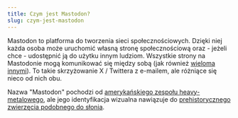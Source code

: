 ```yaml
---
title: Czym jest Mastodon?
slug: czym-jest-mastodon
---
```


Mastodon to platforma do tworzenia sieci społecznościowych. Dzięki niej każda osoba może uruchomić własną stronę społecznościową oraz - jeżeli chce - udostępnić ją do użytku innym ludziom. Wszystkie strony na Mastodonie mogą komunikować się między sobą (jak również [wieloma innymi](https://pl.wikipedia.org/wiki/Fediwersum)). To takie skrzyżowanie X / Twittera z e-mailem, ale różniące się nieco od nich obu.

Nazwa "Mastodon" pochodzi od [amerykańskiego zespołu heavy-metalowego](https://pl.wikipedia.org/wiki/Mastodon), ale jego identyfikacja wizualna nawiązuje do [prehistorycznego zwierzęcia podobnego do słonia](https://pl.wikipedia.org/wiki/Mastodonty).
